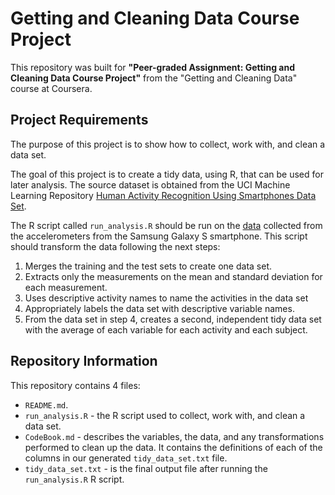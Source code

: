 # Getting and Cleaning Data Course Project

This repository was built for **"Peer-graded Assignment: Getting and Cleaning Data Course Project"** from 
the "Getting and Cleaning Data" course at Coursera.

## Project Requirements

The purpose of this project is to show how to collect, work with, and clean a data set.

The goal of this project is to create a tidy data, using R, that can be used for later analysis. The source dataset is obtained from the UCI Machine Learning Repository [Human Activity Recognition Using Smartphones Data Set](http://archive.ics.uci.edu/ml/datasets/Human+Activity+Recognition+Using+Smartphones).

The R script called `run_analysis.R` should be run on the [data](https://d396qusza40orc.cloudfront.net/getdata%2Fprojectfiles%2FUCI%20HAR%20Dataset.zip) collected from the accelerometers from the Samsung Galaxy S smartphone. This script should transform the data following the next steps:

 1. Merges the training and the test sets to create one data set.
 2. Extracts only the measurements on the mean and standard deviation for each measurement. 
 3. Uses descriptive activity names to name the activities in the data set
 4. Appropriately labels the data set with descriptive variable names. 
 5. From the data set in step 4, creates a second, independent tidy data set with the average of each variable for each activity and each subject.

## Repository Information

This repository contains 4 files:

 - `README.md`.
 - `run_analysis.R` - the R script used to collect, work with, and clean a data set.
 - `CodeBook.md` - describes the variables, the data, and any transformations performed to clean up the data. It contains the definitions of each of the columns in our generated `tidy_data_set.txt` file.
 - `tidy_data_set.txt` - is the final output file after running the `run_analysis.R` R script.

